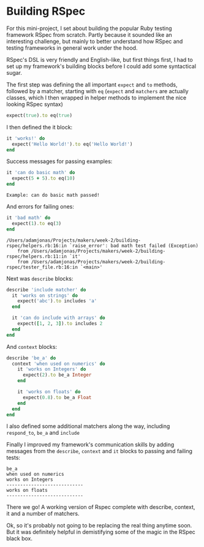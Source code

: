 # Building RSpec


For this mini-project, I set about building the popular Ruby testing framework RSpec from scratch. Partly because it sounded like an interesting challenge, but mainly to better understand how RSpec and testing frameworks in general work under the hood.

RSpec's DSL is very friendly and English-like, but first things first, I had to set up my framework's building blocks before I could add some syntactical sugar.

The first step was defining the all important `expect` and `to` methods, followed by a matcher, starting with `eq` (`expect` and `matchers` are actually classes, which I then wrapped in helper methods to implement the nice looking RSpec syntax)

```ruby
expect(true).to eq(true)
```

I then defined the it block:

```ruby
it 'works!' do
  expect('Hello World!').to eq('Hello World!')
end
```

Success messages for passing examples:

```Ruby
it 'can do basic math' do
  expect(5 + 5).to eq(10)
end
```

```
Example: can do basic math passed!
```

And errors for failing ones:

```Ruby
it 'bad math' do
  expect(1).to eq(3)
end
```

```error
/Users/adamjonas/Projects/makers/week-2/building-rspec/helpers.rb:16:in `raise_error': bad math test failed (Exception)
	from /Users/adamjonas/Projects/makers/week-2/building-rspec/helpers.rb:11:in `it'
	from /Users/adamjonas/Projects/makers/week-2/building-rspec/tester_file.rb:16:in `<main>'
```

Next was `describe` blocks:

```Ruby
describe 'include matcher' do
  it 'works on strings' do
    expect('abc').to includes 'a'
  end

  it 'can do include with arrays' do
    expect([1, 2, 3]).to includes 2
  end
end
```

And `context` blocks:
```Ruby
describe 'be_a' do
  context 'when used on numerics' do
    it 'works on Integers' do
      expect(2).to be_a Integer
    end

    it 'works on floats' do
      expect(0.8).to be_a Float
    end
  end
end
```

I also defined some additional matchers along the way, including `respond_to`, `be_a` and `include`

Finally I improved my framework's communication skills by adding messages from the `describe`, `context` and `it` blocks to passing and failing tests:

```
be_a
when used on numerics
works on Integers
----------------------------
works on floats
----------------------------
```

There we go! A working version of Rspec complete with describe, context, it and a number of matchers.

Ok, so it's probably not going to be replacing the real thing anytime soon. But it was definitely helpful in demistifying some of the magic in the RSpec black box.
